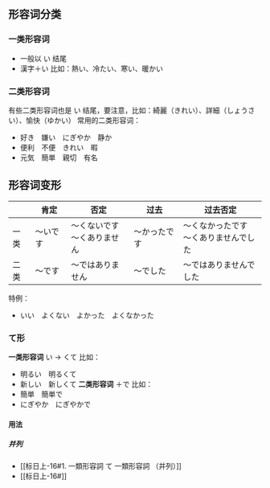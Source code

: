 ## 形容词分类
### 一类形容词
- 一般以 い 结尾
- 漢字＋い
比如：熱い、冷たい、寒い、暖かい
### 二类形容词
有些二类形容词也是 い 结尾，要注意，比如：綺麗（きれい）、詳細（しょうさい）、愉快（ゆかい）
常用的二类形容词：
- 好き　嫌い　にぎやか　静か
- 便利　不便　きれい　暇
- 元気　簡単　親切　有名
## 形容词变形
|  | 肯定 | 否定 | 过去 | 过去否定 |
| ---- | ---- | ---- | ---- | ---- |
| 一类 | ～いです | ～くないです<br>～くありません | ～かったです | ～くなかったです<br>～くありませんでした |
| 二类 | ～です | ～ではありません | ～でした | ～ではありませんでした |
特例：
- いい　よくない　よかった　よくなかった
### て形
**一类形容词**
い -> くて
比如：
- 明るい　明るくて
- 新しい　新しくて
**二类形容词**
＋で
比如：
- 簡単　簡単で
- にぎやか　にぎやかで
#### 用法
##### 并列
- [[标日上-16#1. 一類形容詞 て 一類形容詞 （并列）]]
- [[标日上-16#]]